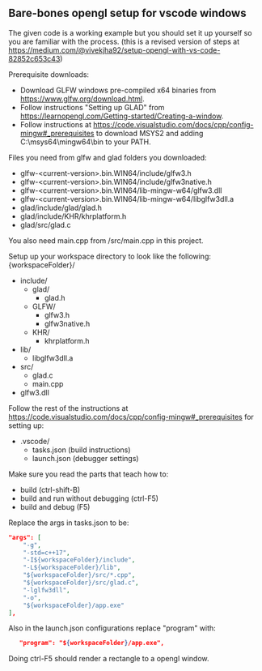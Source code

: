 ## Bare-bones opengl setup for vscode windows

The given code is a working example but you should set it up yourself so you are familiar with the process.
(this is a revised version of steps at https://medium.com/@vivekjha92/setup-opengl-with-vs-code-82852c653c43)

Prerequisite downloads:
- Download GLFW windows pre-compiled x64 binaries from https://www.glfw.org/download.html.
- Follow instructions "Setting up GLAD" from https://learnopengl.com/Getting-started/Creating-a-window. 
- Follow instructions at https://code.visualstudio.com/docs/cpp/config-mingw#_prerequisites to download MSYS2 and adding C:\msys64\mingw64\bin to your PATH.

Files you need from glfw and glad folders you downloaded:
- glfw-\<current-version>.bin.WIN64/include/glfw3.h
- glfw-\<current-version>.bin.WIN64/include/glfw3native.h
- glfw-\<current-version>.bin.WIN64/lib-mingw-w64/glfw3.dll
- glfw-\<current-version>.bin.WIN64/lib-mingw-w64/libglfw3dll.a
- glad/include/glad/glad.h
- glad/include/KHR/khrplatform.h
- glad/src/glad.c

You also need main.cpp from /src/main.cpp in this project.

Setup up your workspace directory to look like the following:   
{workspaceFolder}/
- include/
   -  glad/
      - glad.h
   - GLFW/
      - glfw3.h
      - glfw3native.h
   - KHR/
      - khrplatform.h
- lib/
   - libglfw3dll.a
- src/
   - glad.c
   - main.cpp
- glfw3.dll

Follow the rest of the instructions at https://code.visualstudio.com/docs/cpp/config-mingw#_prerequisites for setting up:

- .vscode/
    - tasks.json (build instructions)
    - launch.json (debugger settings)

Make sure you read the parts that teach how to:
- build (ctrl-shift-B)
- build and run without debugging (ctrl-F5)
- build and debug (F5)

Replace the args in tasks.json to be:
```json
"args": [
    "-g",
    "-std=c++17",
    "-I${workspaceFolder}/include",
    "-L${workspaceFolder}/lib",
    "${workspaceFolder}/src/*.cpp",
    "${workspaceFolder}/src/glad.c",
    "-lglfw3dll",
    "-o",
    "${workspaceFolder}/app.exe"
],
```
Also in the launch.json configurations replace "program" with:

```json
   "program": "${workspaceFolder}/app.exe",
```

Doing ctrl-F5 should render a rectangle to a opengl window.
